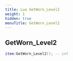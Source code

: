 ```yaml
---
title: Lua GetWorn_Level2
weight: 1
hidden: true
menuTitle: GetWorn_Level2
---
```

## GetWorn_Level2
```lua
item:GetWorn_Level2(); -- int
```